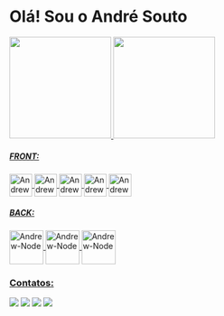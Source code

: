 # Olá! Sou o André Souto

<div>
  <a href="https://www.linkedin.com/in/andr%C3%A9-sanches-souto-6438a5272/">
  <img loading="lazy" height="180em" src="https://github-readme-stats.vercel.app/api?username=andresanchessouto&show_icons=true&theme=aura&include_all_commits=true&count_private=true"/>
  <img loading="lazy" height="180em" src="https://github-readme-stats.vercel.app/api/top-langs/?username=andresanchessouto&layout=compact&langs_count=7&theme=aura"/>
</div>

##### FRONT: 
<div>
  <img align="center" alt="Andrew-Node" height="40" width="40" src="https://cdn.jsdelivr.net/gh/devicons/devicon@latest/icons/typescript/typescript-original.svg" />
  <img align="center" alt="Andrew-Node" height="40" width="40" src="https://cdn.jsdelivr.net/gh/devicons/devicon@latest/icons/html5/html5-original.svg" />
  <img align="center" alt="Andrew-Node" height="40" width="40" src="https://cdn.jsdelivr.net/gh/devicons/devicon@latest/icons/react/react-original.svg" />    
  <img align="center" alt="Andrew-Node" height="40" width="40" src="https://cdn.jsdelivr.net/gh/devicons/devicon@latest/icons/css3/css3-original.svg" />
  <img align="center" alt="Andrew-Node" height="40" width="40" src="https://cdn.jsdelivr.net/gh/devicons/devicon@latest/icons/tailwindcss/tailwindcss-original.svg" />       
</div>

##### BACK: 
<div>
  <img align="center" alt="Andrew-Node" height="60" width="60" src="https://cdn.jsdelivr.net/gh/devicons/devicon@latest/icons/nodejs/nodejs-original-wordmark.svg" />
  <img align="center" alt="Andrew-Node" height="60" width="60" src="https://cdn.jsdelivr.net/gh/devicons/devicon@latest/icons/fastify/fastify-plain.svg" />
  <img align="center" alt="Andrew-Node" height="60" width="60" src="https://cdn.jsdelivr.net/gh/devicons/devicon@latest/icons/java/java-original-wordmark.svg" />
</div>

### Contatos: 
<div> 
  <a href="https://www.instagram.com/andrew_souto/" target="_blank"><img src="https://img.shields.io/badge/-Instagram-%23E4405F?style=for-the-badge&logo=instagram&logoColor=white" target="_blank"></a>
  <a href="https://discord.gg/wagxzStdcR" target="_blank"><img src="https://img.shields.io/badge/Discord-7289DA?style=for-the-badge&logo=discord&logoColor=white" target="_blank"></a> 
  <a href = "mailto:andresanchessouto@gmail.com"><img src="https://img.shields.io/badge/-Gmail-%23333?style=for-the-badge&logo=gmail&logoColor=white" target="_blank"></a>
  <a href="https://www.linkedin.com/in/andr%C3%A9-sanches-souto-6438a5272/" target="_blank"><img src="https://img.shields.io/badge/-LinkedIn-%230077B5?style=for-the-badge&logo=linkedin&logoColor=white" target="_blank"></a> 
  
</div>
